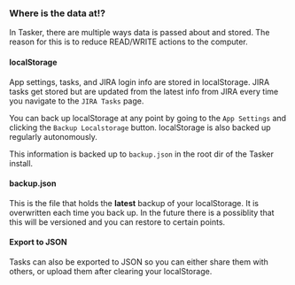
### Where is the data at!?

In Tasker, there are multiple ways data is passed about and stored. The reason for this is to reduce READ/WRITE actions to the computer.

#### localStorage

App settings, tasks, and JIRA login info are stored in localStorage. JIRA tasks get stored but are updated from the latest info from JIRA every time you navigate to the `JIRA Tasks` page.

You can back up localStorage at any point by going to the `App Settings` and clicking the `Backup Localstorage` button. localStorage is also backed up regularly autonomously.

This information is backed up to `backup.json` in the root dir of the Tasker install.


#### backup.json

This is the file that holds the **latest** backup of your localStorage. It is overwritten each time you back up. In the future there is a possiblity that this will be versioned and you can restore to certain points.


#### Export to JSON
Tasks can also be exported to JSON so you can either share them with others, or upload them after clearing your localStorage.